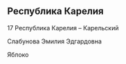 ## Республика Карелия
   
   17 Республика Карелия – Карельский
   
   Слабунова Эмилия Эдгардовна
   
   Яблоко
   
   
